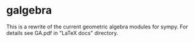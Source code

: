 galgebra
========

This is a rewrite of the current geometric algebra modules for sympy. For
details see GA.pdf in "LaTeX docs" directory.

